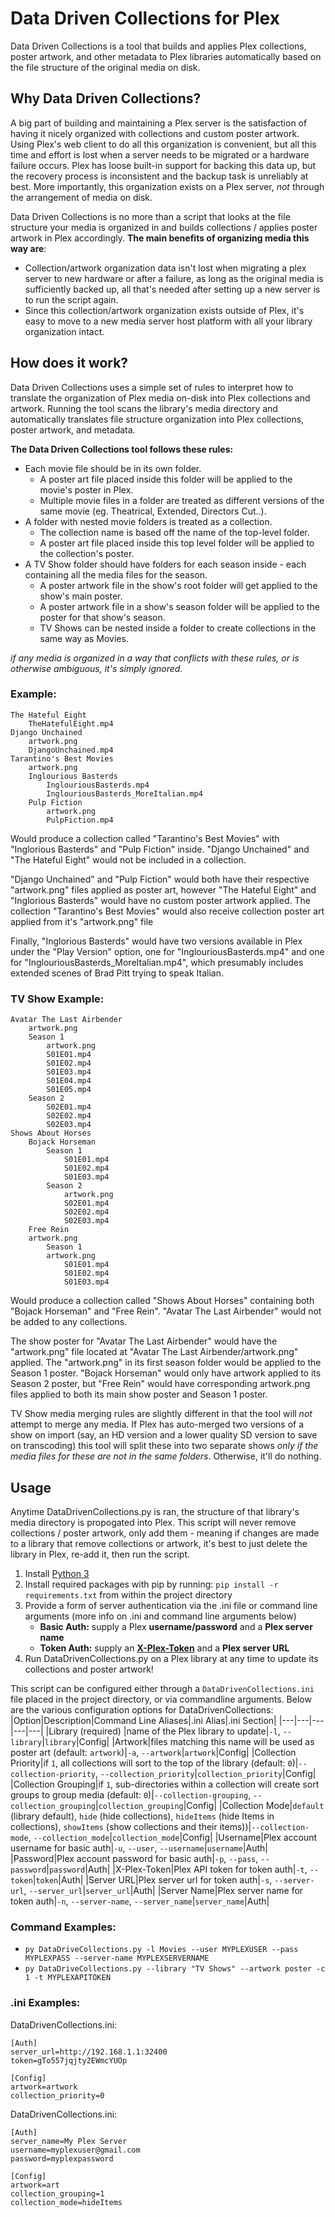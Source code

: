# Data Driven Collections for Plex
Data Driven Collections is a tool that builds and applies Plex collections, poster artwork, and other metadata to Plex libraries automatically based on the file structure of the original media on disk. 

## Why Data Driven Collections?

A big part of building and maintaining a Plex server is the satisfaction of having it nicely organized with collections and custom poster artwork. Using Plex's web client to do all this organization is convenient, but all this time and effort is lost when a server needs to be migrated or a hardware failure occurs. Plex has loose built-in support for backing this data up, but the recovery process is inconsistent and the backup task is unreliably at best. More importantly, this organization exists on a Plex server, *not* through the arrangement of media on disk.

Data Driven Collections is no more than a script that looks at the file structure your media is organized in and builds collections / applies poster artwork in Plex accordingly. **The main benefits of organizing media this way are**: 
* Collection/artwork organization data isn't lost when migrating a plex server to new hardware or after a failure, as long as the original media is sufficiently backed up, all that's needed after setting up a new server is to run the script again.
* Since this collection/artwork organization exists outside of Plex, it's easy to move to a new media server host platform with all your library organization intact.

## How does it work?
Data Driven Collections uses a simple set of rules to interpret how to translate the organization of Plex media on-disk into Plex collections and artwork. Running the tool scans the library's media directory and automatically translates file structure organization into Plex collections, poster artwork, and metadata. 

**The Data Driven Collections tool follows these rules:**
* Each movie file should be in its own folder.
    * A poster art file placed inside this folder will be applied to the movie's poster in Plex.
    * Multiple movie files in a folder are treated as different versions of the same movie (eg. Theatrical, Extended, Directors Cut..).
* A folder with nested movie folders is treated as a collection.
    * The collection name is based off the name of the top-level folder.
    * A poster art file placed inside this top level folder will be applied to the collection's poster.
* A TV Show folder should have folders for each season inside - each containing all the media files for the season.
   * A poster artwork file in the show's root folder will get applied to the show's main poster.
   * A poster artwork file in a show's season folder will be applied to the poster for that show's season.
   * TV Shows can be nested inside a folder to create collections in the same way as Movies.

*if any media is organized in a way that conflicts with these rules, or is otherwise ambiguous, it's simply ignored.*

### Example:

```
The Hateful Eight
    TheHatefulEight.mp4
Django Unchained
    artwork.png
    DjangoUnchained.mp4
Tarantino's Best Movies
    artwork.png
    Inglourious Basterds
        InglouriousBasterds.mp4
        InglouriousBasterds_MoreItalian.mp4
    Pulp Fiction
        artwork.png
        PulpFiction.mp4
```
Would produce a collection called "Tarantino's Best Movies" with "Inglorious Basterds" and "Pulp Fiction" inside. "Django Unchained" and "The Hateful Eight" would not be included in a collection.

"Django Unchained" and "Pulp Fiction" would both have their respective "artwork.png" files applied as poster art, however "The Hateful Eight" and "Inglorious Basterds" would have no custom poster artwork applied. The collection "Tarantino's Best Movies" would also receive collection poster art applied from it's "artwork.png" file

Finally, "Inglorious Basterds" would have two versions available in Plex under the "Play Version" option, one for "InglouriousBasterds.mp4" and one for "InglouriousBasterds_MoreItalian.mp4", which presumably includes extended scenes of Brad Pitt trying to speak Italian.

### TV Show Example:
```
Avatar The Last Airbender
    artwork.png
    Season 1
        artwork.png
        S01E01.mp4
        S01E02.mp4
        S01E03.mp4
        S01E04.mp4
        S01E05.mp4
    Season 2
        S02E01.mp4
        S02E02.mp4
        S02E03.mp4
Shows About Horses
    Bojack Horseman
        Season 1
            S01E01.mp4
            S01E02.mp4
            S01E03.mp4
        Season 2
            artwork.png
            S02E01.mp4
            S02E02.mp4
            S02E03.mp4
    Free Rein
    artwork.png
        Season 1
        artwork.png
            S01E01.mp4
            S01E02.mp4
            S01E03.mp4
```
Would produce a collection called "Shows About Horses" containing both "Bojack Horseman" and "Free Rein". "Avatar The Last Airbender" would not be added to any collections. 

The show poster for "Avatar The Last Airbender" would have the "artwork.png" file located at "Avatar The Last Airbender/artwork.png" applied. The "artwork.png" in its first season folder would be applied to the Season 1 poster. "Bojack Horseman" would only have artwork applied to its Season 2 poster, but "Free Rein" would have corresponding artwork.png files applied to both its main show poster and Season 1 poster.

TV Show media merging rules are slightly different in that the tool will *not* attempt to merge any media. If Plex has auto-merged two versions of a show on import (say, an HD version and a lower quality SD version to save on transcoding) this tool will split these into two separate shows *only if the media files for these are not in the same folders*. Otherwise, it'll do nothing.

## Usage
Anytime DataDrivenCollections.py is ran, the structure of that library's media directory is propogated into Plex. This script will never remove collections / poster artwork, only add them - meaning if changes are made to a library that remove collections or artwork, it's best to just delete the library in Plex, re-add it, then run the script.

1. Install [Python 3](https://www.python.org/downloads/)
2. Install required packages with pip by running: ```pip install -r requirements.txt``` from within the project directory
3. Provide a form of server authentication via the .ini file or command line arguments (more info on .ini and command line arguments below)
    * **Basic Auth:** supply a Plex **username/password** and a **Plex server name**
    * **Token Auth:** supply an **[X-Plex-Token](https://support.plex.tv/articles/204059436-finding-an-authentication-token-x-plex-token/)** and a **Plex server URL**
4. Run DataDrivenCollections.py on a Plex library at any time to update its collections and poster artwork!

This script can be configured either through a ```DataDrivenCollections.ini``` file placed in the project directory, or via commandline arguments. Below are the various configuration options for DataDrivenCollections:
|Option|Description|Command Line Aliases|.ini Alias|.ini Section|
|---|---|---|---|---|
|Library (required) |name of the Plex library to update|```-l```, ```--library```|```library```|Config|
|Artwork|files matching this name will be used as poster art (default: ```artwork```)|```-a```, ```--artwork```|```artwork```|Config|
|Collection Priority|if ```1```, all collections will sort to the top of the library (default: ```0```)|```--collection-priority```, ```--collection_priority```|```collection_priority```|Config|
|Collection Grouping|if ```1```, sub-directories within a collection will create sort groups to group media (default: ```0```)|```--collection-grouping```, ```--collection_grouping```|```collection_grouping```|Config|
|Collection Mode|```default``` (library default), ```hide``` (hide collections), ```hideItems``` (hide Items in collections), ```showItems``` (show collections and their items))|```--collection-mode```, ```--collection_mode```|```collection_mode```|Config|
|Username|Plex account username for basic auth|```-u```, ```--user```, ```--username```|```username```|Auth|
|Password|Plex account password for basic auth|```-p```, ```--pass```, ```--password```|```password```|Auth|
|X-Plex-Token|Plex API token for token auth|```-t```, ```--token```|```token```|Auth|
|Server URL|Plex server url for token auth|```-s```, ```--server-url```, ```--server_url```|```server_url```|Auth|
|Server Name|Plex server name for token auth|```-n```, ```--server-name```, ```--server_name```|```server_name```|Auth|

### Command Examples:
* ```py DataDriveCollections.py -l Movies --user MYPLEXUSER --pass MYPLEXPASS --server-name MYPLEXSERVERNAME```
* ```py DataDriveCollections.py --library "TV Shows" --artwork poster -c 1 -t MYPLEXAPITOKEN```

### .ini Examples:
DataDrivenCollections.ini:
```
[Auth]
server_url=http://192.168.1.1:32400
token=gTo557jqjty2EWmcYUOp

[Config]
artwork=artwork
collection_priority=0
```

DataDrivenCollections.ini:
```
[Auth]
server_name=My Plex Server
username=myplexuser@gmail.com
password=myplexpassword

[Config]
artwork=art
collection_grouping=1
collection_mode=hideItems
```
